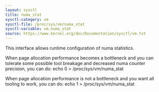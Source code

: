 ```yaml
---
layout: sysctl
title: numa_stat
sysctl-category: vm
sysctl-file: /proc/sys/vm/numa_stat
sysctl-variable: vm.numa_stat
source: https://www.kernel.org/doc/Documentation/sysctl/vm.txt
---
```


This interface allows runtime configuration of numa statistics.

When page allocation performance becomes a bottleneck and you can tolerate
some possible tool breakage and decreased numa counter precision, you can
do:
	echo 0 > /proc/sys/vm/numa_stat

When page allocation performance is not a bottleneck and you want all
tooling to work, you can do:
	echo 1 > /proc/sys/vm/numa_stat

